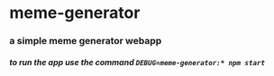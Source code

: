 # meme-generator

### a simple meme generator webapp

##### to run the app use the command ``` DEBUG=meme-generator:* npm start ```
